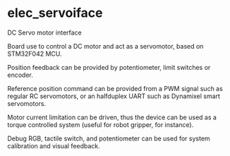 # elec_servoiface
DC Servo motor interface

Board use to control a DC motor and act as a servomotor, based on STM32F042 MCU. 

Position feedback can be provided by potentiometer, limit switches or encoder. 

Reference position command can be provided from a PWM signal such as regular RC servomotors, or an halfduplex UART such as Dynamixel smart servomotors.

Motor current limitation can be driven, thus the device can be used as a torque controlled system (useful for robot gripper, for instance).

Debug RGB, tactile switch, and potentiometer can be used for system calibration and visual feedback.

